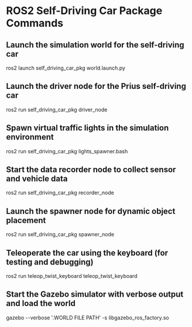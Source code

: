 # ROS2 Self-Driving Car Package Commands

## Launch the simulation world for the self-driving car

ros2 launch self_driving_car_pkg world.launch.py

## Launch the driver node for the Prius self-driving car

ros2 run self_driving_car_pkg driver_node

## Spawn virtual traffic lights in the simulation environment

ros2 run self_driving_car_pkg lights_spawner.bash

## Start the data recorder node to collect sensor and vehicle data

ros2 run self_driving_car_pkg recorder_node

## Launch the spawner node for dynamic object placement

ros2 run self_driving_car_pkg spawner_node

## Teleoperate the car using the keyboard (for testing and debugging)

ros2 run teleop_twist_keyboard teleop_twist_keyboard

## Start the Gazebo simulator with verbose output and load the world

gazebo --verbose '.WORLD FILE PATH' -s libgazebo_ros_factory.so
